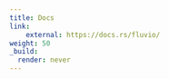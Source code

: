 ```yaml
---
title: Docs 
link:
    external: https://docs.rs/fluvio/
weight: 50
_build:
  render: never
---
```


